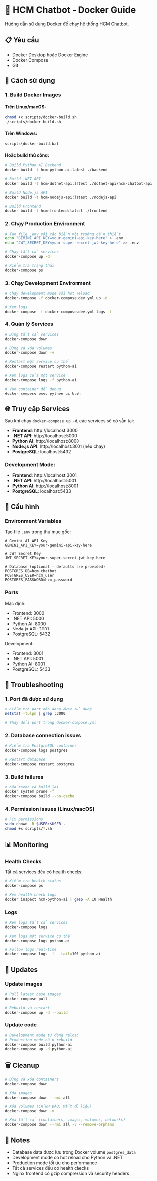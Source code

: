 # 🐳 HCM Chatbot - Docker Guide

Hướng dẫn sử dụng Docker để chạy hệ thống HCM Chatbot.

## 📋 Yêu cầu

- Docker Desktop hoặc Docker Engine
- Docker Compose
- Git

## 🚀 Cách sử dụng

### 1. Build Docker Images

#### Trên Linux/macOS:
```bash
chmod +x scripts/docker-build.sh
./scripts/docker-build.sh
```

#### Trên Windows:
```cmd
scripts\docker-build.bat
```

#### Hoặc build thủ công:
```bash
# Build Python AI Backend
docker build -t hcm-python-ai:latest ./backend

# Build .NET API
docker build -t hcm-dotnet-api:latest ./dotnet-api/hcm-chatbot-api

# Build Node.js API
docker build -t hcm-nodejs-api:latest ./nodejs-api

# Build Frontend
docker build -t hcm-frontend:latest ./frontend
```

### 2. Chạy Production Environment

```bash
# Tạo file .env với các biến môi trường cần thiết
echo "GEMINI_API_KEY=your-gemini-api-key-here" > .env
echo "JWT_SECRET_KEY=your-super-secret-jwt-key-here" >> .env

# Chạy tất cả services
docker-compose up -d

# Kiểm tra trạng thái
docker-compose ps
```

### 3. Chạy Development Environment

```bash
# Chạy development mode với hot reload
docker-compose -f docker-compose.dev.yml up -d

# Xem logs
docker-compose -f docker-compose.dev.yml logs -f
```

### 4. Quản lý Services

```bash
# Dừng tất cả services
docker-compose down

# Dừng và xóa volumes
docker-compose down -v

# Restart một service cụ thể
docker-compose restart python-ai

# Xem logs của một service
docker-compose logs -f python-ai

# Vào container để debug
docker-compose exec python-ai bash
```

## 🌐 Truy cập Services

Sau khi chạy `docker-compose up -d`, các services sẽ có sẵn tại:

- **Frontend**: http://localhost:3000
- **.NET API**: http://localhost:5000
- **Python AI**: http://localhost:8000
- **Node.js API**: http://localhost:3001 (nếu chạy)
- **PostgreSQL**: localhost:5432

### Development Mode:
- **Frontend**: http://localhost:3001
- **.NET API**: http://localhost:5001
- **Python AI**: http://localhost:8001
- **PostgreSQL**: localhost:5433

## 🔧 Cấu hình

### Environment Variables

Tạo file `.env` trong thư mục gốc:

```env
# Gemini AI API Key
GEMINI_API_KEY=your-gemini-api-key-here

# JWT Secret Key
JWT_SECRET_KEY=your-super-secret-jwt-key-here

# Database (optional - defaults are provided)
POSTGRES_DB=hcm_chatbot
POSTGRES_USER=hcm_user
POSTGRES_PASSWORD=hcm_password
```

### Ports

Mặc định:
- Frontend: 3000
- .NET API: 5000
- Python AI: 8000
- Node.js API: 3001
- PostgreSQL: 5432

Development:
- Frontend: 3001
- .NET API: 5001
- Python AI: 8001
- PostgreSQL: 5433

## 🐛 Troubleshooting

### 1. Port đã được sử dụng
```bash
# Kiểm tra port nào đang được sử dụng
netstat -tulpn | grep :3000

# Thay đổi port trong docker-compose.yml
```

### 2. Database connection issues
```bash
# Kiểm tra PostgreSQL container
docker-compose logs postgres

# Restart database
docker-compose restart postgres
```

### 3. Build failures
```bash
# Xóa cache và build lại
docker system prune -f
docker-compose build --no-cache
```

### 4. Permission issues (Linux/macOS)
```bash
# Fix permissions
sudo chown -R $USER:$USER .
chmod +x scripts/*.sh
```

## 📊 Monitoring

### Health Checks
Tất cả services đều có health checks:
```bash
# Kiểm tra health status
docker-compose ps

# Xem health check logs
docker inspect hcm-python-ai | grep -A 10 Health
```

### Logs
```bash
# Xem logs tất cả services
docker-compose logs

# Xem logs một service cụ thể
docker-compose logs python-ai

# Follow logs real-time
docker-compose logs -f --tail=100 python-ai
```

## 🔄 Updates

### Update images
```bash
# Pull latest base images
docker-compose pull

# Rebuild và restart
docker-compose up -d --build
```

### Update code
```bash
# Development mode tự động reload
# Production mode cần rebuild
docker-compose build python-ai
docker-compose up -d python-ai
```

## 🗑️ Cleanup

```bash
# Dừng và xóa containers
docker-compose down

# Xóa images
docker-compose down --rmi all

# Xóa volumes (CẢNH BÁO: Mất dữ liệu)
docker-compose down -v

# Xóa tất cả (containers, images, volumes, networks)
docker-compose down --rmi all -v --remove-orphans
```

## 📝 Notes

- Database data được lưu trong Docker volume `postgres_data`
- Development mode có hot reload cho Python và .NET
- Production mode tối ưu cho performance
- Tất cả services đều có health checks
- Nginx frontend có gzip compression và security headers

